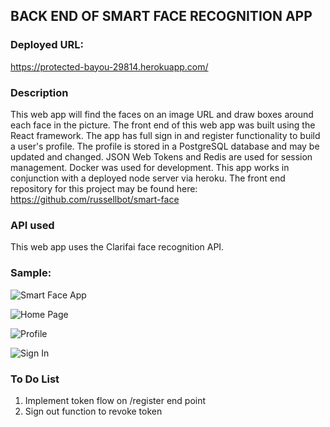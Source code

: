 ## BACK END OF SMART FACE RECOGNITION APP

### Deployed URL:

https://protected-bayou-29814.herokuapp.com/

### Description

This web app will find the faces on an image URL and draw boxes around each face in the picture.  The front end of this web app was built using the React framework. The app has full sign in and register functionality to build a user's profile.  The profile is stored in a PostgreSQL database and may be updated and changed.  JSON Web Tokens and Redis are used for session management. Docker was used for development.  This app works in conjunction with a deployed node server via heroku. The front end repository for this project may be found here: https://github.com/russellbot/smart-face

### API used

This web app uses the Clarifai face recognition API.

### Sample:

![Smart Face App](https://github.com/russellbot/smart-face-api/blob/master/pictures/smartface.PNG?raw-true)

![Home Page](https://github.com/russellbot/smart-face-api/blob/master/pictures/homepage.PNG?raw-true)

![Profile](https://github.com/russellbot/smart-face-api/blob/master/pictures/protile.PNG?raw-true)

![Sign In](https://github.com/russellbot/smart-face-api/blob/master/pictures/signin.PNG?raw-true)

### To Do List

1. Implement token flow on /register end point
2. Sign out function to revoke token